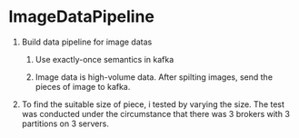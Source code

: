 # ImageDataPipeline


1. Build data pipeline for image datas
   1) Use exactly-once semantics in kafka
      
   2) Image data is high-volume data. After spilting images, send the pieces of image to kafka.  
      
2. To find the suitable size of piece, i tested by varying the size.
   The test was conducted under the circumstance that there was 3 brokers with 3 partitions on 3 servers. 

